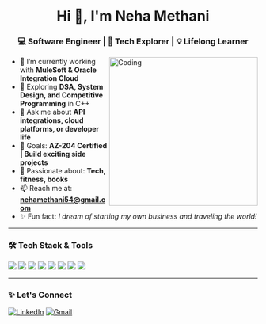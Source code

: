 <h1 align="center">Hi 👋, I'm Neha Methani</h1>
<h3 align="center">💻 Software Engineer | 🚀 Tech Explorer | 💡 Lifelong Learner</h3>

<img align="right" alt="Coding" width="300" src="https://media.giphy.com/media/qgQUggAC3Pfv687qPC/giphy.gif" />

- 🔭 I’m currently working with **MuleSoft & Oracle Integration Cloud**
- 🌱 Exploring **DSA, System Design, and Competitive Programming** in C++
- 💬 Ask me about **API integrations, cloud platforms, or developer life**
- 🎯 Goals: **AZ-204 Certified | Build exciting side projects**
- 💖 Passionate about: **Tech, fitness, books**
- 📫 Reach me at: **nehamethani54@gmail.com**
- ✨ Fun fact: *I dream of starting my own business and traveling the world!*

---

### 🛠️ Tech Stack & Tools
<p>
  <img src="https://img.shields.io/badge/-Java-007396?style=for-the-badge&logo=java&logoColor=white"/>
  <img src="https://img.shields.io/badge/-MuleSoft-00A1E0?style=for-the-badge&logo=mulesoft&logoColor=white"/>
  <img src="https://img.shields.io/badge/-OIC-ff5722?style=for-the-badge"/>
  <img src="https://img.shields.io/badge/-Spring Boot-6DB33F?style=for-the-badge&logo=springboot&logoColor=white"/>
  <img src="https://img.shields.io/badge/-React-20232A?style=for-the-badge&logo=react&logoColor=61DAFB"/>
  <img src="https://img.shields.io/badge/-MySQL-4479A1?style=for-the-badge&logo=mysql&logoColor=white"/>
  <img src="https://img.shields.io/badge/-Azure-0078D4?style=for-the-badge&logo=microsoftazure&logoColor=white"/>
  <img src="https://img.shields.io/badge/-C++-00599C?style=for-the-badge&logo=c%2b%2b&logoColor=white"/>
</p>

---

### ✨ Let's Connect
[![LinkedIn](https://img.shields.io/badge/LinkedIn-blue?style=for-the-badge&logo=linkedin&logoColor=white)](https://www.linkedin.com/in/neha-methani/)
[![Gmail](https://img.shields.io/badge/Gmail-red?style=for-the-badge&logo=gmail&logoColor=white)](mailto:nehamethani54@gmail.com)
